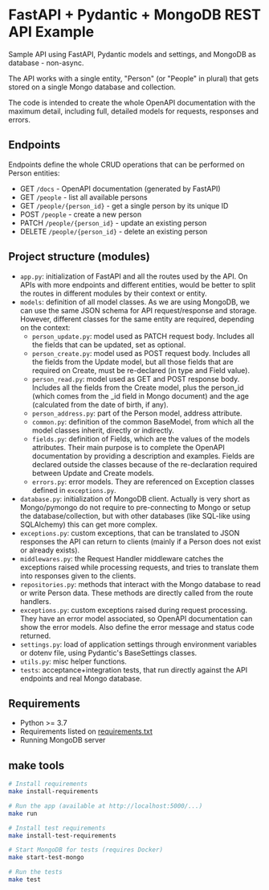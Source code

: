# FastAPI + Pydantic + MongoDB REST API Example

Sample API using FastAPI, Pydantic models and settings, and MongoDB as database - non-async.

The API works with a single entity, "Person" (or "People" in plural) that gets stored on a single Mongo database and collection.

The code is intended to create the whole OpenAPI documentation with the maximum detail, including full, detailed models for requests, responses and errors.

## Endpoints

Endpoints define the whole CRUD operations that can be performed on Person entities:

- GET `/docs` - OpenAPI documentation (generated by FastAPI)
- GET `/people` - list all available persons
- GET `/people/{person_id}` - get a single person by its unique ID
- POST `/people` - create a new person
- PATCH `/people/{person_id}` - update an existing person
- DELETE `/people/{person_id}` - delete an existing person

## Project structure (modules)

- `app.py`: initialization of FastAPI and all the routes used by the API. On APIs with more endpoints and different entities, would be better to split the routes in different modules by their context or entity.
- `models`: definition of all model classes. As we are using MongoDB, we can use the same JSON schema for API request/response and storage. However, different classes for the same entity are required, depending on the context:
    - `person_update.py`: model used as PATCH request body. Includes all the fields that can be updated, set as optional.
    - `person_create.py`: model used as POST request body. Includes all the fields from the Update model, but all those fields that are required on Create, must be re-declared (in type and Field value).
    - `person_read.py`: model used as GET and POST response body. Includes all the fields from the Create model, plus the person_id (which comes from the _id field in Mongo document) and the age (calculated from the date of birth, if any).
    - `person_address.py`: part of the Person model, address attribute.
    - `common.py`: definition of the common BaseModel, from which all the model classes inherit, directly or indirectly.
    - `fields.py`: definition of Fields, which are the values of the models attributes. Their main purpose is to complete the OpenAPI documentation by providing a description and examples. Fields are declared outside the classes because of the re-declaration required between Update and Create models.
    - `errors.py`: error models. They are referenced on Exception classes defined in `exceptions.py`.
- `database.py`: initialization of MongoDB client. Actually is very short as Mongo/pymongo do not require to pre-connecting to Mongo or setup the database/collection, but with other databases (like SQL-like using SQLAlchemy) this can get more complex.
- `exceptions.py`: custom exceptions, that can be translated to JSON responses the API can return to clients (mainly if a Person does not exist or already exists).
- `middlewares.py`: the Request Handler middleware catches the exceptions raised while processing requests, and tries to translate them into responses given to the clients.
- `repositories.py`: methods that interact with the Mongo database to read or write Person data. These methods are directly called from the route handlers.
- `exceptions.py`: custom exceptions raised during request processing. They have an error model associated, so OpenAPI documentation can show the error models. Also define the error message and status code returned.
- `settings.py`: load of application settings through environment variables or dotenv file, using Pydantic's BaseSettings classes.
- `utils.py`: misc helper functions.
- `tests`: acceptance+integration tests, that run directly against the API endpoints and real Mongo database.

## Requirements

- Python >= 3.7
- Requirements listed on [requirements.txt](requirements.txt)
- Running MongoDB server

## make tools

```bash
# Install requirements
make install-requirements

# Run the app (available at http://localhost:5000/...)
make run

# Install test requirements
make install-test-requirements

# Start MongoDB for tests (requires Docker)
make start-test-mongo

# Run the tests
make test
```
